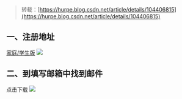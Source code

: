 > 转载：[https://hurpe.blog.csdn.net/article/details/104406815](https://hurpe.blog.csdn.net/article/details/104406815)

## 一、注册地址
[家庭/学生版](https://www.netsarang.com/zh/free-for-home-school/)
![](https://cdn.nlark.com/yuque/0/2021/png/163552/1610939055754-d830449a-d889-4954-9906-ec7ca9fd770c.png#align=left&display=inline&height=910&margin=%5Bobject%20Object%5D&originHeight=910&originWidth=1204&size=0&status=done&style=none&width=1204)
## 二、到填写邮箱中找到邮件
点击下载
![](https://cdn.nlark.com/yuque/0/2021/png/163552/1610939055682-223c0f61-e77e-4e05-bae7-afa796aba2c0.png#align=left&display=inline&height=675&margin=%5Bobject%20Object%5D&originHeight=675&originWidth=1699&size=0&status=done&style=none&width=1699)
